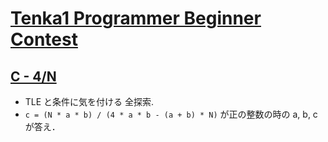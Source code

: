 # [Tenka1 Programmer Beginner Contest](https://atcoder.jp/contests/tenka1-2017-beginner)

## [C - 4/N](https://atcoder.jp/contests/tenka1-2017/tasks/tenka1_2017_c)
- TLE と条件に気を付ける 全探索.
- `c = (N * a * b) / (4 * a * b - (a + b) * N)` が正の整数の時の a, b, c が答え．
